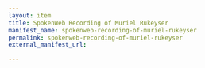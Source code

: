 ```yaml
---
layout: item
title: SpokenWeb Recording of Muriel Rukeyser
manifest_name: spokenweb-recording-of-muriel-rukeyser
permalink: spokenweb-recording-of-muriel-rukeyser
external_manifest_url: 

---
```

<!-- Add an essay or interpretive material below this line,
using HTML or markdown.  Do not modify this file above this line -->

